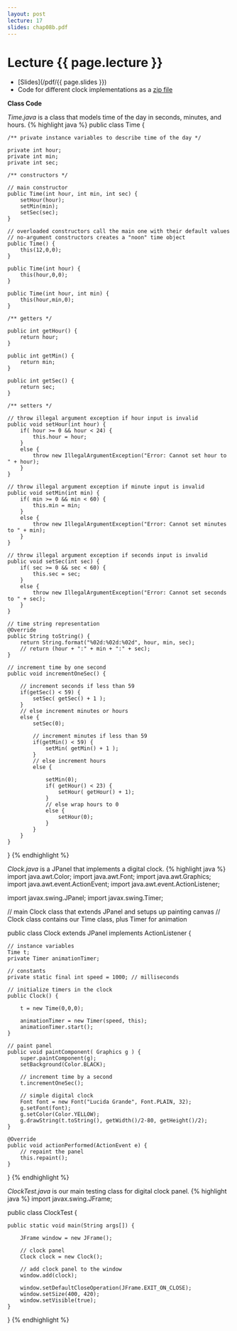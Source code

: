 ```yaml
---
layout: post
lecture: 17
slides: chap08b.pdf
---
```


Lecture {{ page.lecture }}
==========================

- [Slides](/pdf/{{ page.slides }})
- Code for different clock implementations as a [zip file](/files/clocks.zip)

**Class Code**

*Time.java* is a class that models time of the day in seconds, minutes, and hours.
{% highlight java %}
public class Time {
	
	/** private instance variables to describe time of the day */
	
	private int hour;
	private int min;
	private int sec;
	
	/** constructors */
	
	// main constructor
	public Time(int hour, int min, int sec) {
		setHour(hour);
		setMin(min);
		setSec(sec);
	}
	
	// overloaded constructors call the main one with their default values
	// no-argument constructors creates a "noon" time object
	public Time() {
		this(12,0,0);
	}
	
	public Time(int hour) {
		this(hour,0,0);
	}

	public Time(int hour, int min) {
		this(hour,min,0);
	}
	
	/** getters */
	
	public int getHour() {
		return hour;
	}
	
	public int getMin() {
		return min;
	}
	
	public int getSec() {
		return sec;
	}

	/** setters */
	
	// throw illegal argument exception if hour input is invalid
	public void setHour(int hour) {
		if( hour >= 0 && hour < 24) {
			this.hour = hour;
		}
		else {
			throw new IllegalArgumentException("Error: Cannot set hour to " + hour);
		}
	}

	// throw illegal argument exception if minute input is invalid
	public void setMin(int min) {
		if( min >= 0 && min < 60) {
			this.min = min;
		}
		else {
			throw new IllegalArgumentException("Error: Cannot set minutes to " + min);
		}
	}

	// throw illegal argument exception if seconds input is invalid
	public void setSec(int sec) {
		if( sec >= 0 && sec < 60) {
			this.sec = sec;
		}
		else {
			throw new IllegalArgumentException("Error: Cannot set seconds to " + sec);
		}
	}
	
	// time string representation
	@Override
	public String toString() {
		return String.format("%02d:%02d:%02d", hour, min, sec);
		// return (hour + ":" + min + ":" + sec);
	}
	
	// increment time by one second
	public void incrementOneSec() {
		
		// increment seconds if less than 59
		if(getSec() < 59) {
			setSec( getSec() + 1 );
		}
		// else increment minutes or hours
		else {
			setSec(0);
			
			// increment minutes if less than 59
			if(getMin() < 59) {
				setMin( getMin() + 1 );
			}
			// else increment hours
			else {
				
				setMin(0);
				if( getHour() < 23) {
					setHour( getHour() + 1);
				}
				// else wrap hours to 0
				else {
					setHour(0);
				}
			}
		}	
	}
}
{% endhighlight %}

*Clock.java* is a JPanel that implements a digital clock.
{% highlight java %}
import java.awt.Color;
import java.awt.Font;
import java.awt.Graphics;
import java.awt.event.ActionEvent;
import java.awt.event.ActionListener;

import javax.swing.JPanel;
import javax.swing.Timer;

// main Clock class that extends JPanel and setups up painting canvas
// Clock class contains our Time class, plus Timer for animation 

public class Clock extends JPanel implements ActionListener {

	// instance variables
	Time t;
	private Timer animationTimer;

	// constants
	private static final int speed = 1000; // milliseconds
	
	// initialize timers in the clock
	public Clock() {
		
		t = new Time(0,0,0);
		
		animationTimer = new Timer(speed, this);
		animationTimer.start();
	}

	// paint panel
	public void paintComponent( Graphics g ) {
		super.paintComponent(g);
		setBackground(Color.BLACK);

		// increment time by a second
		t.incrementOneSec();
       	
		// simple digital clock
		Font font = new Font("Lucida Grande", Font.PLAIN, 32);
		g.setFont(font);
		g.setColor(Color.YELLOW);
		g.drawString(t.toString(), getWidth()/2-80, getHeight()/2);
	}

	@Override
	public void actionPerformed(ActionEvent e) {
		// repaint the panel
		this.repaint();
	}
}
{% endhighlight %}

*ClockTest.java* is our main testing class for digital clock panel.
{% highlight java %}
import javax.swing.JFrame;

public class ClockTest {

	public static void main(String args[]) {
		
		JFrame window = new JFrame();
		
		// clock panel					
		Clock clock = new Clock();

		// add clock panel to the window
		window.add(clock);
				
		window.setDefaultCloseOperation(JFrame.EXIT_ON_CLOSE);
		window.setSize(400, 420);
		window.setVisible(true);	
	}
}
{% endhighlight %}
